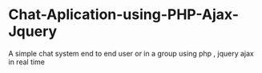 # Chat-Aplication-using-PHP-Ajax-Jquery
A simple chat system end to end user or in a group using php , jquery ajax in real time


